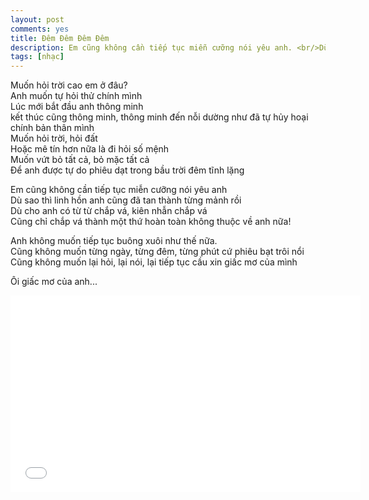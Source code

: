 ```yaml
---
layout: post
comments: yes
title: Đêm Đêm Đêm Đêm
description: Em cũng không cần tiếp tục miễn cưỡng nói yêu anh. <br/>Dù sao thì linh hồn anh cũng đã tan thành từng mảnh rồi...
tags: [nhạc]
---
```


Muốn hỏi trời cao em ở đâu?  
Anh muốn tự hỏi thử chính mình  
Lúc mới bắt đầu anh thông minh  
kết thúc cũng thông minh, thông minh đến nỗi dường như đã tự hủy hoại chính bản thân mình  
Muốn hỏi trời, hỏi đất  
Hoặc mê tín hơn nữa là đi hỏi số mệnh  
Muốn vứt bỏ tất cả, bỏ mặc tất cả  
Để anh được tự do phiêu dạt trong bầu trời đêm tĩnh lặng  
  
Em cũng không cần tiếp tục miễn cưỡng nói yêu anh  
Dù sao thì linh hồn anh cũng đã tan thành từng mảnh rồi  
Dù cho anh có từ từ chắp vá, kiên nhẫn chắp vá  
Cũng chỉ chắp vá thành một thứ hoàn toàn không thuộc về anh nữa!  
  
Anh không muốn tiếp tục buông xuôi như thế nữa.  
Cũng không muốn từng ngày, từng đêm, từng phút cứ phiêu bạt trôi nổi  
Cũng không muốn lại hỏi, lại nói, lại tiếp tục cầu xin giấc mơ của mình  
  
Ôi giấc mơ của anh...  

<iframe width="560" height="315" src="//www.youtube.com/embed/BVMO6teByVs" frameborder="0" allowfullscreen></iframe>